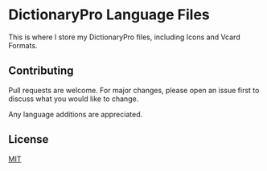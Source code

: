 # DictionaryPro Language Files

This is where I store my DictionaryPro files, including Icons and Vcard Formats.

## Contributing

Pull requests are welcome. For major changes, please open an issue first
to discuss what you would like to change.

Any language additions are appreciated.

## License

[MIT](https://choosealicense.com/licenses/mit/)
